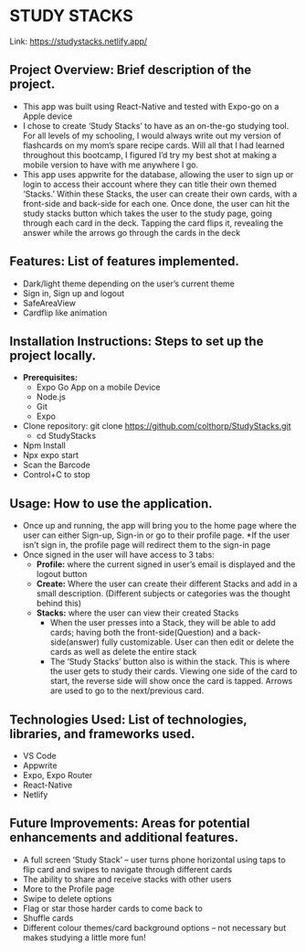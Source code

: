 # STUDY STACKS

Link: https://studystacks.netlify.app/



## Project Overview: Brief description of the project.
   * This app was built using React-Native and tested with Expo-go on a Apple device
   * I chose to create ‘Study Stacks’ to have as an on-the-go studying tool. For all levels of my schooling, I would always write out my version of flashcards on my mom’s spare recipe cards. Will all that I had learned throughout this bootcamp, I figured I’d try my best shot at making a mobile version to have with me anywhere I go.
   * This app uses appwrite for the database, allowing the user to sign up or login to access their account where they can title their own themed ‘Stacks.’  Within these Stacks, the user can create their own cards, with a front-side and back-side for each one. Once done, the user can hit the study stacks button which takes the user to the study page, going through each card in the deck. Tapping the card flips it, revealing the answer while the arrows go through the cards in the deck

## Features: List of features implemented.
   * Dark/light theme depending on the user’s current theme
   * Sign in, Sign up and logout
   * SafeAreaView 
   * Cardflip like animation 

## Installation Instructions: Steps to set up the project locally.
   * **Prerequisites:**
      * Expo Go App on a mobile Device
      * Node.js
      * Git
      * Expo 
   * Clone repository: git clone https://github.com/colthorp/StudyStacks.git
      * cd StudyStacks
   * Npm Install
   * Npx expo start
   * Scan the Barcode
   * Control+C to stop

## Usage: How to use the application.
   * Once up and running, the app will bring you to the home page where the user can either Sign-up, Sign-in or go to their profile page.
     *If the user isn’t sign in, the profile page will redirect them to the sign-in page
   * Once signed in the user will have access to 3 tabs:
      * **Profile:** where the current signed in user’s email is displayed and the logout button
      * **Create:** Where the user can create their different Stacks and add in a small description. (Different subjects or categories was the thought behind this)
      * **Stacks:** where the user can view their created Stacks
        * When the user presses into a Stack, they will be able to add cards; having both the front-side(Question) and a back-side(answer) fully customizable. User can then edit or delete the cards as well as delete the entire stack
        * The ‘Study Stacks’ button also is within the stack. This is where the user gets to study their cards. Viewing one side of the card to start, the reverse side will show once the card is tapped. Arrows are used to go to the next/previous card.

## Technologies Used: List of technologies, libraries, and frameworks used.
   * VS Code
   * Appwrite
   * Expo, Expo Router
   * React-Native
   * Netlify

## Future Improvements: Areas for potential enhancements and additional features.
   * A full screen ‘Study Stack’ – user turns phone horizontal using taps to flip card and swipes to navigate through different cards
   * The ability to share and receive stacks with other users
   * More to the Profile page
   * Swipe to delete options
   * Flag or star those harder cards to come back to
   * Shuffle cards
   * Different colour themes/card background options – not necessary but makes studying a little more fun!
